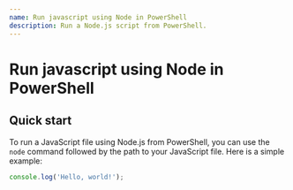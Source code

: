 ```yaml
---
name: Run javascript using Node in PowerShell
description: Run a Node.js script from PowerShell.
---
```


# Run javascript using Node in PowerShell
 
## Quick start 

To run a JavaScript file using Node.js from PowerShell, you can use the `node` command followed by the path to your JavaScript file. Here is a simple example:

```javascript
console.log('Hello, world!');
```